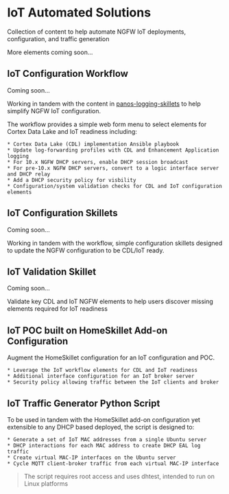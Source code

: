 # IoT Automated Solutions

Collection of content to help automate NGFW IoT deployments, configuration, and
traffic generation

More elements coming soon...


## IoT Configuration Workflow

Coming soon...

Working in tandem with the content in 
[panos-logging-skillets](https://github.com/PaloAltoNetworks/panos-logging-skillets)
to help simplify NGFW IoT configuration.

The workflow provides a simple web form menu to select elements for Cortex Data Lake
and IoT readiness including:

    * Cortex Data Lake (CDL) implementation Ansible playbook
    * Update log-forwarding profiles with CDL and Enhancement Application logging
    * For 10.x NGFW DHCP servers, enable DHCP session broadcast
    * For pre-10.x NGFW DHCP servers, convert to a logic interface server and DHCP relay
    * Add a DHCP security policy for visbility
    * Configuration/system validation checks for CDL and IoT configuration elements
    
## IoT Configuration Skillets

Coming soon...

Working in tandem with the workflow, simple configuration skillets designed to 
update the NGFW configuration to be CDL/IoT ready.

## IoT Validation Skillet

Coming soon...

Validate key CDL and IoT NGFW elements to help users discover missing elements
required for IoT readiness

## IoT POC built on HomeSkillet Add-on Configuration

Augment the HomeSkillet configuration for an IoT configuration and POC.

    * Leverage the IoT workflow elements for CDL and IoT readiness
    * Additional interface configuration for an IoT broker server
    * Security policy allowing traffic between the IoT clients and broker
    
## IoT Traffic Generator Python Script

To be used in tandem with the HomeSkillet add-on configuration yet extensible to any
DHCP based deployed, the script is designed to:

    * Generate a set of IoT MAC addresses from a single Ubuntu server
    * DHCP interactions for each MAC address to create DHCP EAL log traffic
    * Create virtual MAC-IP interfaces on the Ubuntu server
    * Cycle MQTT client-broker traffic from each virtual MAC-IP interface
    
> The script requires root access and uses dhtest, intended to run on Linux platforms

